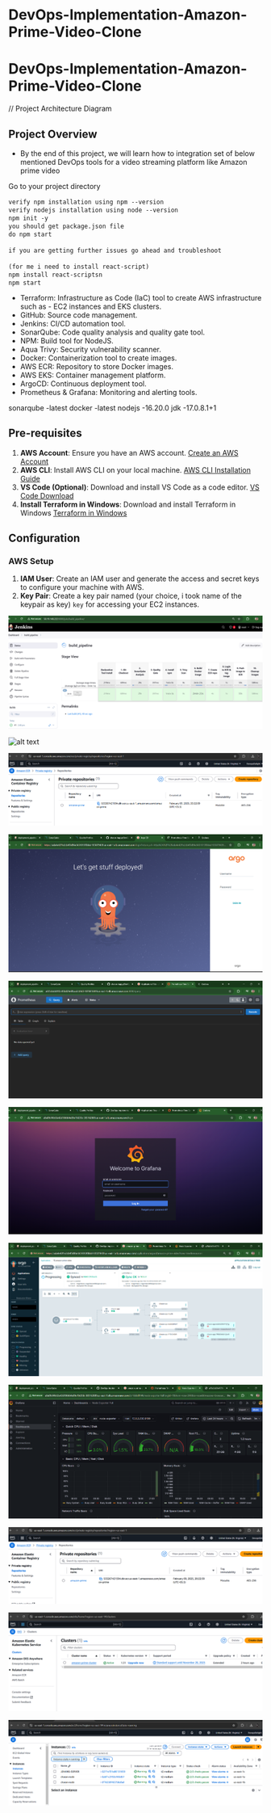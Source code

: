 # DevOps-Implementation-Amazon-Prime-Video-Clone

# DevOps-Implementation-Amazon-Prime-Video-Clone


// Project Architecture Diagram

## Project Overview
- By the end of this project, we will learn how to integration set of below mentioned DevOps tools for a video streaming platform like Amazon prime video


Go to your project directory
```
verify npm installation using npm --version 
verify nodejs installation using node --version
npm init -y
you should get package.json file
do npm start 

if you are getting further issues go ahead and troubleshoot

(for me i need to install react-script)
npm install react-scriptsn
npm start
```

- Terraform: Infrastructure as Code (IaC) tool to create AWS infrastructure such as - EC2 instances and EKS clusters.
- GitHub: Source code management.
- Jenkins: CI/CD automation tool.
- SonarQube: Code quality analysis and quality gate tool.
- NPM: Build tool for NodeJS.
- Aqua Trivy: Security vulnerability scanner.
- Docker: Containerization tool to create images.
- AWS ECR: Repository to store Docker images.
- AWS EKS: Container management platform.
- ArgoCD: Continuous deployment tool.
- Prometheus & Grafana: Monitoring and alerting tools.


sonarqube -latest
docker -latest
nodejs -16.20.0
jdk -17.0.8.1+1

## Pre-requisites

1. **AWS Account**: Ensure you have an AWS account. [Create an AWS Account](https://docs.aws.amazon.com/accounts/latest/reference/manage-acct-creating.html)
2. **AWS CLI**: Install AWS CLI on your local machine. [AWS CLI Installation Guide](https://docs.aws.amazon.com/cli/latest/userguide/getting-started-install.html)
3. **VS Code (Optional)**: Download and install VS Code as a code editor. [VS Code Download](https://code.visualstudio.com/download)
4. **Install Terraform in Windows**: Download and install Terraform in Windows [Terraform in Windows](https://learn.microsoft.com/en-us/azure/developer/terraform/get-started-windows-bash)

## Configuration
### AWS Setup
1. **IAM User**: Create an IAM user and generate the access and secret keys to configure your machine with AWS.
2. **Key Pair**: Create a key pair named (your choice, i took name of the keypair as key) `key` for accessing your EC2 instances.





![alt text](Images/image-1.png)

![alt text](image-11.png)

![alt text](Images/image.png)


![alt text](Images/image-2.png)

![alt text](Images/image-3.png)

![alt text](Images/image-4.png)

![alt text](Images/image-5.png)

![alt text](Images/image-6.png)

![alt text](Images/image-7.png)

![alt text](Images/image-8.png)

![alt text](Images/image-9.png)